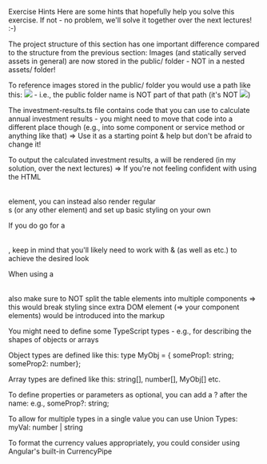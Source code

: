 Exercise Hints
Here are some hints that hopefully help you solve this exercise. If not - no problem, we'll solve it together over the next lectures! :-)



The project structure of this section has one important difference compared to the structure from the previous section: Images (and statically served assets in general) are now stored in the public/ folder - NOT in a nested assets/ folder!

To reference images stored in the public/ folder you would use a path like this: <img src="some-image.png"> - i.e., the public folder name is NOT part of that path (it's NOT <img src="public/some-image.png">)

The investment-results.ts file contains code that you can use to calculate annual investment results - you might need to move that code into a different place though (e.g., into some component or service method or anything like that) => Use it as a starting point & help but don't be afraid to change it!

To output the calculated investment results, a <table> will be rendered (in my solution, over the next lectures) => If you're not feeling confident with using the HTML <table> element, you can instead also render regular <div>s (or any other element) and set up basic styling on your own

If you do go for a <table>, keep in mind that you'll likely need to work with <thead> & <tbody> (as well as <tr> etc.) to achieve the desired look

When using a <table> also make sure to NOT split the table elements into multiple components => this would break styling since extra DOM element (=> your component elements) would be introduced into the markup

You might need to define some TypeScript types - e.g., for describing the shapes of objects or arrays

Object types are defined like this: type MyObj = { someProp1: string; someProp2: number};

Array types are defined like this: string[], number[], MyObj[] etc.

To define properties or parameters as optional, you can add a ? after the name: e.g., someProp?: string;

To allow for multiple types in a single value you can use Union Types: myVal: number | string

To format the currency values appropriately, you could consider using Angular's built-in CurrencyPipe